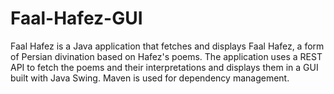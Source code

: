 # Faal-Hafez-GUI
Faal Hafez is a Java application that fetches and displays Faal Hafez, a form of Persian divination based on Hafez's poems. The application uses a REST API to fetch the poems and their interpretations and displays them in a GUI built with Java Swing. Maven is used for dependency management.
